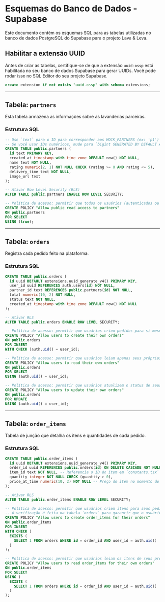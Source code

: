 
# Esquemas do Banco de Dados - Supabase

Este documento contém os esquemas SQL para as tabelas utilizadas no banco de dados PostgreSQL do Supabase para o projeto Lava & Leva.

## Habilitar a extensão UUID

Antes de criar as tabelas, certifique-se de que a extensão `uuid-ossp` está habilitada no seu banco de dados Supabase para gerar UUIDs. Você pode rodar isso no SQL Editor do seu projeto Supabase.

```sql
create extension if not exists "uuid-ossp" with schema extensions;
```

---

## Tabela: `partners`

Esta tabela armazena as informações sobre as lavanderias parceiras.

### Estrutura SQL

```sql
-- Use `text` para o ID para corresponder aos MOCK_PARTNERS (ex: 'p1')
-- Se você usar IDs numéricos, mude para `bigint GENERATED BY DEFAULT AS IDENTITY`
CREATE TABLE public.partners (
  id text PRIMARY KEY,
  created_at timestamp with time zone DEFAULT now() NOT NULL,
  name text NOT NULL,
  rating numeric(2, 1) NOT NULL CHECK (rating >= 0 AND rating <= 5),
  delivery_time text NOT NULL,
  image_url text
);

-- Ativar Row Level Security (RLS)
ALTER TABLE public.partners ENABLE ROW LEVEL SECURITY;

-- Política de acesso: permitir que todos os usuários (autenticados ou não) leiam os dados dos parceiros.
CREATE POLICY "Allow public read access to partners"
ON public.partners
FOR SELECT
USING (true);
```

---

## Tabela: `orders`

Registra cada pedido feito na plataforma.

### Estrutura SQL

```sql
CREATE TABLE public.orders (
  id uuid DEFAULT extensions.uuid_generate_v4() PRIMARY KEY,
  user_id uuid REFERENCES auth.users(id) NOT NULL,
  partner_id text REFERENCES public.partners(id) NOT NULL,
  total numeric(10, 2) NOT NULL,
  status text NOT NULL,
  created_at timestamp with time zone DEFAULT now() NOT NULL
);

-- Ativar RLS
ALTER TABLE public.orders ENABLE ROW LEVEL SECURITY;

-- Política de acesso: permitir que usuários criem pedidos para si mesmos.
CREATE POLICY "Allow users to create their own orders"
ON public.orders
FOR INSERT
WITH CHECK (auth.uid() = user_id);

-- Política de acesso: permitir que usuários leiam apenas seus próprios pedidos.
CREATE POLICY "Allow users to read their own orders"
ON public.orders
FOR SELECT
USING (auth.uid() = user_id);

-- Política de acesso: permitir que usuários atualizem o status de seus próprios pedidos.
CREATE POLICY "Allow users to update their own orders"
ON public.orders
FOR UPDATE
USING (auth.uid() = user_id);
```

---

## Tabela: `order_items`

Tabela de junção que detalha os itens e quantidades de cada pedido.

### Estrutura SQL

```sql
CREATE TABLE public.order_items (
  id uuid DEFAULT extensions.uuid_generate_v4() PRIMARY KEY,
  order_id uuid REFERENCES public.orders(id) ON DELETE CASCADE NOT NULL,
  item_id text NOT NULL, -- Referencia o ID do item em `constants.tsx`
  quantity integer NOT NULL CHECK (quantity > 0),
  price_at_time numeric(10, 2) NOT NULL -- Preço do item no momento do pedido
);

-- Ativar RLS
ALTER TABLE public.order_items ENABLE ROW LEVEL SECURITY;

-- Política de acesso: permitir que usuários criem itens para seus pedidos.
-- A verificação é feita na tabela `orders` para garantir que o usuário é o dono do pedido.
CREATE POLICY "Allow users to create order_items for their orders"
ON public.order_items
FOR INSERT
WITH CHECK (
  EXISTS (
    SELECT 1 FROM orders WHERE id = order_id AND user_id = auth.uid()
  )
);

-- Política de acesso: permitir que usuários leiam os itens de seus próprios pedidos.
CREATE POLICY "Allow users to read order_items for their own orders"
ON public.order_items
FOR SELECT
USING (
  EXISTS (
    SELECT 1 FROM orders WHERE id = order_id AND user_id = auth.uid()
  )
);
```
